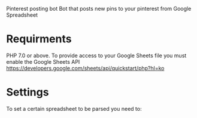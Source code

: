 Pinterest posting bot
Bot that posts new pins to your pinterest from Google Spreadsheet

# Requirments
PHP 7.0 or above. To provide access to your Google Sheets file you must enable the Google Sheets API https://developers.google.com/sheets/api/quickstart/php?hl=ko

# Settings
To set a certain spreadsheet to be parsed you need to: